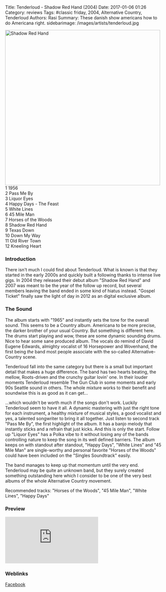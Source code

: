 Title: Tenderloud - Shadow Red Hand (2004)
Date: 2017-01-06 01:26
Category: reviews
Tags: #classic friday, 2004, Alternative Country, Tenderloud
Authors: Rasi
Summary: These danish show americans how to do Americana right.
sidebarimage: /images/artists/tenderloud.jpg
 
<div id="covertracks">
    <div id="cover">
<img src="/images/covers/cover-shadow-red-hand.jpg" width=500 alt="Shadow Red Hand">
    </div>
    <div id="tracklist">
1 1956<br />
2 Pass Me By<br />
3 Liquor Eyes<br />
4 Happy Days - The Feast<br />
5 White Lines<br />
6 45 Mile Man<br />
7 Horses of the Woods<br />
8 Shadow Red Hand<br />
9 Texas Down<br />
10 Down My Way<br />
11 Old River Town<br />
12 Kneeling Heart<br />
    </div>
</div>
 
### Introduction

There isn't much I could find about Tenderloud. What is known is that they started in the early 2000s and quickly built a
following thanks to intense live gigs. In 2004 they released their debut album "Shadow Red Hand" and 2007 was meant to be the
year of the follow up record, but several members leaving the band ended in some kind of hiatus instead. "Gospel Ticket" finally
saw the light of day in 2012 as an digital exclusive album.

### The Sound
 
The album starts with "1965" and instantly sets the tone for the overall sound. This seems to be a Country album. Americana to be
more precise, the darker brother of your usual Country. But something is different here. The drums start playing and wow, these are
some dynamic sounding drums. Nice to hear some sane produced album. The vocals do remind of David Eugene Edwards, almighty vocalist
of 16 Horsepower and Wovenhand, the first being *the* band most people associate with the so-called Alternative-Country scene.

Tenderloud fall into the same category but there is a small but important detail that makes a huge difference. The band has two hearts
beating, the mellow, Roots-driven and the crunchy guitar lovin' one. In their louder moments Tenderloud resemble The Gun Club in some
moments and early 90s Seattle sound in others. The whole mixture works to their benefit and soundwise this is as good as it can get...

...which wouldn't be worth much if the songs don't work. Luckily Tenderloud seem to have it all. A dynamic mastering with just the right
tone for each instrument, a healthy mixture of musical styles, a good vocalist and yes, a talented songwriter to bring it all together.
Just listen to second track "Pass Me By", the first highlight of the album. It has a banjo melody that instantly sticks 
and a refrain that just kicks. And this is only the start. Follow up "Liquor Eyes" has a Polka vibe to it without losing any of the 
bands controlling nature to keep the song in its well defined barriers. 
The album keeps on with standout after standout, "Happy Days", "White Lines" and "45 Mile Man" are single-worthy and personal favorite "Horses of the Woods"
could have been included on the "Singles Soundtrack" easily.

The band manages to keep up that momentum until the very end.
Tenderloud may be quite an unknown band, but they surely created something outstanding here which I consider to be one of the very best
albums of the whole Alternative Country movement. 

Recommended tracks: "Horses of the Woods", "45 Mile Man", "White Lines", "Happy Days"

### Preview
<iframe src=https://embed.spotify.com/?uri=spotify:album:6HzfUw7QeE7FRvkaxyMhbV frameborder=0 allowtransparency=true></iframe>
 
### Weblinks
[Facebook](https://www.facebook.com/TENDERLOUD/)
